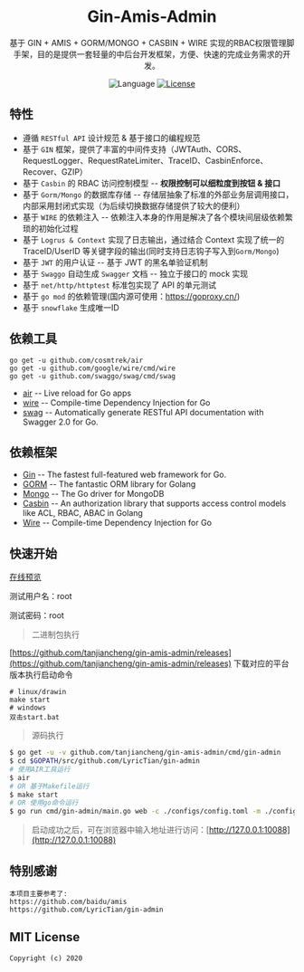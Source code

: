 <h1 align="center">Gin-Amis-Admin</h1>

<div align="center">
 基于 GIN + AMIS + GORM/MONGO + CASBIN + WIRE 实现的RBAC权限管理脚手架，目的是提供一套轻量的中后台开发框架，方便、快速的完成业务需求的开发。
<br/>

![Language](https://img.shields.io/badge/language-goland1.4-blue.svg)
[![License][license-image]][license-url]

</div>

## 特性

- 遵循 `RESTful API` 设计规范 & 基于接口的编程规范
- 基于 `GIN` 框架，提供了丰富的中间件支持（JWTAuth、CORS、RequestLogger、RequestRateLimiter、TraceID、CasbinEnforce、Recover、GZIP）
- 基于 `Casbin` 的 RBAC 访问控制模型 -- **权限控制可以细粒度到按钮 & 接口**
- 基于 `Gorm/Mongo` 的数据库存储 -- 存储层抽象了标准的外部业务层调用接口，内部采用封闭式实现（为后续切换数据存储提供了较大的便利）
- 基于 `WIRE` 的依赖注入 -- 依赖注入本身的作用是解决了各个模块间层级依赖繁琐的初始化过程
- 基于 `Logrus & Context` 实现了日志输出，通过结合 Context 实现了统一的 TraceID/UserID 等关键字段的输出(同时支持日志钩子写入到`Gorm/Mongo`)
- 基于 `JWT` 的用户认证 -- 基于 JWT 的黑名单验证机制
- 基于 `Swaggo` 自动生成 `Swagger` 文档 -- 独立于接口的 mock 实现
- 基于 `net/http/httptest` 标准包实现了 API 的单元测试
- 基于 `go mod` 的依赖管理(国内源可使用：<https://goproxy.cn/>)
- 基于 `snowflake` 生成唯一ID

## 依赖工具

```
go get -u github.com/cosmtrek/air
go get -u github.com/google/wire/cmd/wire
go get -u github.com/swaggo/swag/cmd/swag
```

- [air](https://github.com/cosmtrek/air) -- Live reload for Go apps
- [wire](https://github.com/google/wire) -- Compile-time Dependency Injection for Go
- [swag](https://github.com/swaggo/swag) -- Automatically generate RESTful API documentation with Swagger 2.0 for Go.

## 依赖框架

- [Gin](https://gin-gonic.com/) -- The fastest full-featured web framework for Go.
- [GORM](http://gorm.io/) -- The fantastic ORM library for Golang
- [Mongo](https://github.com/mongodb/mongo-go-driver) -- The Go driver for MongoDB
- [Casbin](https://casbin.org/) -- An authorization library that supports access control models like ACL, RBAC, ABAC in Golang
- [Wire](https://github.com/google/wire) -- Compile-time Dependency Injection for Go

## 快速开始

[在线预览](http://amis.tanjiancheng.top:10088/#/dashboard)

测试用户名：root

测试密码：root

> 二进制包执行

[https://github.com/tanjiancheng/gin-amis-admin/releases](https://github.com/tanjiancheng/gin-amis-admin/releases)
下载对应的平台版本执行启动命令
```
# linux/drawin
make start
# windows
双击start.bat
```

> 源码执行
```bash
$ go get -u -v github.com/tanjiancheng/gin-amis-admin/cmd/gin-admin
$ cd $GOPATH/src/github.com/LyricTian/gin-admin
# 使用AIR工具运行
$ air
# OR 基于Makefile运行
$ make start
# OR 使用go命令运行
$ go run cmd/gin-admin/main.go web -c ./configs/config.toml -m ./configs/model.conf --menu ./configs/menu.yaml --page ./configs/page_manager.yaml
```

> 启动成功之后，可在浏览器中输入地址进行访问：[http://127.0.0.1:10088](http://127.0.0.1:10088)


## 特别感谢

```
本项目主要参考了:
https://github.com/baidu/amis
https://github.com/LyricTian/gin-admin
```


## MIT License

    Copyright (c) 2020

[reportcard-url]: https://goreportcard.com/report/github.com/LyricTian/gin-admin
[reportcard-image]: https://goreportcard.com/badge/github.com/LyricTian/gin-admin
[godoc-url]: https://godoc.org/github.com/LyricTian/gin-admin
[godoc-image]: https://godoc.org/github.com/LyricTian/gin-admin?status.svg
[license-url]: http://opensource.org/licenses/MIT
[license-image]: https://img.shields.io/npm/l/express.svg
